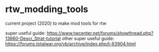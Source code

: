 # rtw_modding_tools

current project (2020) to make mod tools for rtw

super useful guide: https://www.twcenter.net/forums/showthread.php?13660-Descr_Strat-tutorial
other super useful guide: https://forums.totalwar.org/vb/archive/index.php/t-63904.html

<!-- - tool that allows me to touch superfaction relationships
- tool that resets the map (julii have rome and all other regions are slave)
- tool that renames factions
	- by touching these files:
		- Data\DESCR_BANNERS.TXT
		- Data\DESCR_BUILDING_BATTLE.TXT
		- Data\DESCR_CHARACTER.TXT
		- Data\DESCR_LBC_DB.TXT
		- Data\DESCR_MODEL_BATTLE.TXT
		- Data\DESCR_MODEL_STRAT.TXT
		- Data\DESCR_NAMES.TXT
		- Data\DESCR_OFFMAP_MODELS.TXT
		- Data\DESCR_SM_FACTIONS.TXT
		- Data\EXPORT_DESCR_BUILDINGS.TXT
		- Data\EXPORT_DESCR_SOUNDS_PREBATTLE.TXT
		- Data\EXPORT_DESCR_UNIT.TXT
		- Data\world\maps\campaign\imperial_campaign\descr_strat.txt
		- Data\world\maps\campaign\imperial_campaign\descr_win_conditions.txt
- tool that makes all factions playable
- tool that formats descr_strat parser so it ignores spaces in the diplomacy section, and perhaps does the tabs correctly
- more tools -->

